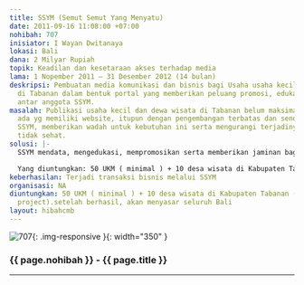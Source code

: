 ```yaml
---
title: SSYM (Semut Semut Yang Menyatu)
date: 2011-09-16 11:08:00 +07:00
nohibah: 707
inisiator: I Wayan Dwitanaya
lokasi: Bali
dana: 2 Milyar Rupiah
topik: Keadilan dan kesetaraan akses terhadap media
lama: 1 Nopember 2011 – 31 Desember 2012 (14 bulan)
deskripsi: Pembuatan media komunikasi dan bisnis bagi Usaha usaha kecil dan desa wisata
  di Tabanan dalam bentuk portal yang memberikan peluang promosi, edukasi dan koneksi
  antar anggota SSYM.
masalah: Publikasi usaha kecil dan dewa wisata di Tabanan belum maksimal. kalaupun
  ada yg memiliki website, itupun dengan pengembangan terbatas dan sendiri – sendiri.
  SSYM, memberikan wadah untuk kebutuhan ini serta mengurangi terjadinya persaingan
  tidak sehat.
solusi: |-
  SSYM mendata, mengedukasi, mempromosikan serta memberikan jaminan bagi industri kecil dan buyer (pembeli) akan kemudahan, mutu, dan garansi.

  Yang diuntungkan: 50 UKM ( minimal ) + 10 desa wisata di Kabupaten Tabanan (untuk pilot project).setelah berhasil, akan menyasar seluruh Bali
keberhasilan: Terjadi transaksi bisnis melalui SSYM
organisasi: NA
diuntungkan: 50 UKM ( minimal ) + 10 desa wisata di Kabupaten Tabanan (untuk pilot
  project).setelah berhasil, akan menyasar seluruh Bali
layout: hibahcmb
---
```


![707](/static/img/hibahcmb/707.png){: .img-responsive }{: width="350" }

### {{ page.nohibah }} - {{ page.title }}

---
